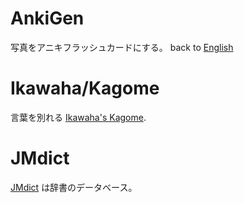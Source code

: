 # AnkiGen
写真をアニキフラッシュカードにする。
back to [English](github.com/ramdhanyA/ankigen)

#  Ikawaha/Kagome
言葉を別れる [Ikawaha's Kagome](github.com/ikawaha/kagome).

# JMdict
[JMdict](https://www.edrdg.org/jmdict/) は辞書のデータベース。